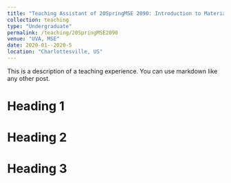 ```yaml
---
title: "Teaching Assistant of 20SpringMSE 2090: Introduction to Materials Science"
collection: teaching
type: "Undergraduate"
permalink: /teaching/20SpringMSE2090
venue: "UVA, MSE"
date: 2020-01--2020-5
location: "Charlottesville, US"
---
```


This is a description of a teaching experience. You can use markdown like any other post.

Heading 1
======

Heading 2
======

Heading 3
======
